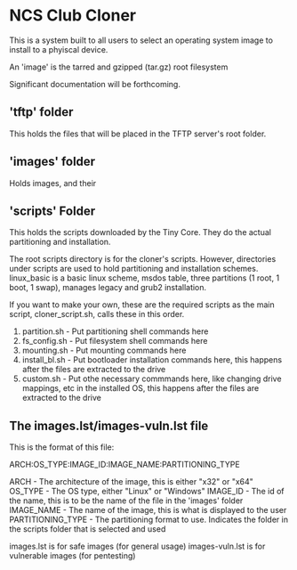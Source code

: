# NCS Club Cloner

This is a system built to all users to select an operating system image to install to a phyiscal device.

An 'image' is the tarred and gzipped (tar.gz) root filesystem

Significant documentation will be forthcoming.

## 'tftp' folder

This holds the files that will be placed in the TFTP server's root folder.

## 'images' folder

Holds images, and their 

## 'scripts' Folder

This holds the scripts downloaded by the Tiny Core. They do the actual partitioning and installation.

The root scripts directory is for the cloner's scripts. However, directories under scripts are used to hold partitioning and installation schemes. linux_basic is a basic linux scheme, msdos table, three partitions (1 root, 1 boot, 1 swap), manages legacy and grub2 installation.

If you want to make your own, these are the required scripts as the main script, cloner_script.sh, calls these in this order.

1. partition.sh - Put partitioning shell commands here 
2. fs_config.sh - Put filesystem shell commands here
3. mounting.sh - Put mounting commands here
4. install_bl.sh - Put bootloader installation commands here, this happens after the files are extracted to the drive
5. custom.sh - Put othe necessary commmands here, like changing drive mappings, etc in the installed OS, this happens after the files are extracted to the drive

## The images.lst/images-vuln.lst file

This is the format of this file:

ARCH:OS_TYPE:IMAGE_ID:IMAGE_NAME:PARTITIONING_TYPE

ARCH - The architecture of the image, this is either "x32" or "x64"
OS_TYPE - The OS type, either "Linux" or "Windows"
IMAGE_ID - The id of the name, this is to be the name of the file in the 'images' folder
IMAGE_NAME - The name of the image, this is what is displayed to the user
PARTITIONING_TYPE - The partitioning format to use. Indicates the folder in the scripts folder that is selected and used

images.lst is for safe images (for general usage)
images-vuln.lst is for vulnerable images (for pentesting)


